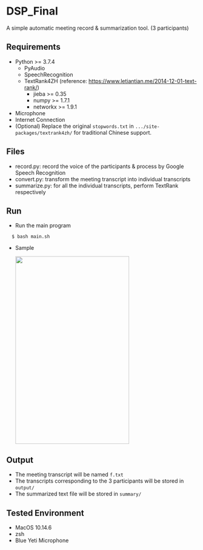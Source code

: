 # DSP_Final
A simple automatic meeting record & summarization tool. (3 participants)
## Requirements
- Python >= 3.7.4
  - PyAudio
  - SpeechRecognition
  - TextRank4ZH   (reference: https://www.letiantian.me/2014-12-01-text-rank/)
    - jieba >= 0.35
    - numpy >= 1.7.1
    - networkx >= 1.9.1
- Microphone
- Internet Connection
- (Optional) Replace the original ```stopwords.txt``` in ```.../site-packages/textrank4zh/``` for traditional Chinese support.
## Files
- record.py: record the voice of the participants & process by Google Speech Recognition
- convert.py: transform the meeting transcript into individual transcripts
- summarize.py: for all the individual transcripts, perform TextRank respectively
## Run
- Run the main program
```console
  $ bash main.sh
```
- Sample

  <img src="https://i.imgur.com/iAuW5JK.gif" width="300" height="495">
## Output
- The meeting transcript will be named ```f.txt```
- The transcripts corresponding to the 3 participants will be stored in ```output/```
- The summarized text file will be stored in ```summary/```
## Tested Environment
- MacOS 10.14.6
- zsh
- Blue Yeti Microphone
